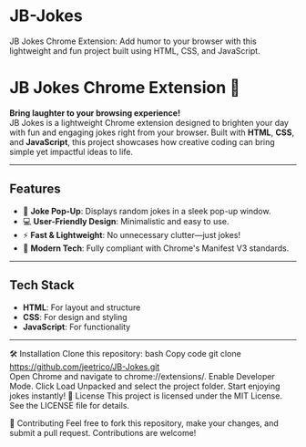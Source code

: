 # JB-Jokes
JB Jokes Chrome Extension: Add humor to your browser with this lightweight and fun project built using HTML, CSS, and JavaScript.
# JB Jokes Chrome Extension 🎉  

**Bring laughter to your browsing experience!**  
JB Jokes is a lightweight Chrome extension designed to brighten your day with fun and engaging jokes right from your browser. Built with **HTML**, **CSS**, and **JavaScript**, this project showcases how creative coding can bring simple yet impactful ideas to life.  

---

## Features  
- 🌟 **Joke Pop-Up**: Displays random jokes in a sleek pop-up window.  
- 💻 **User-Friendly Design**: Minimalistic and easy to use.  
- ⚡ **Fast & Lightweight**: No unnecessary clutter—just jokes!  
- 📖 **Modern Tech**: Fully compliant with Chrome's Manifest V3 standards.  

---

## Tech Stack  
- **HTML**: For layout and structure  
- **CSS**: For design and styling  
- **JavaScript**: For functionality  

---

🛠️ Installation
Clone this repository:
bash
Copy code
git clone https://github.com/jeetrico/JB-Jokes.git  
Open Chrome and navigate to chrome://extensions/.
Enable Developer Mode.
Click Load Unpacked and select the project folder.
Start enjoying jokes instantly!
📝 License
This project is licensed under the MIT License. See the LICENSE file for details.

🤝 Contributing
Feel free to fork this repository, make your changes, and submit a pull request. Contributions are welcome!



